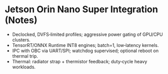 # Jetson Orin Nano Super Integration (Notes)

- Declocked, DVFS‑limited profiles; aggressive power gating of GPU/CPU clusters.
- TensorRT/ONNX Runtime INT8 engines; batch=1, low‑latency kernels.
- IPC with OBC via UART/SPI; watchdog supervised; optional reboot on thermal trip.
- Thermal: radiator strap + thermistor feedback; duty‑cycle heavy workloads.

